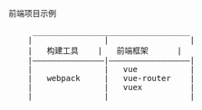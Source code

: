 前端项目示例
<pre>
	 _________________________________
	|				|			      |
	|	构建工具	|	前端框架	  |
	|———————————————|—————————————————|
	|				|	vue 		  |
	|	webpack		|	vue-router	  |
	|				|	vuex		  |
	|_______________|_________________|
</pre>